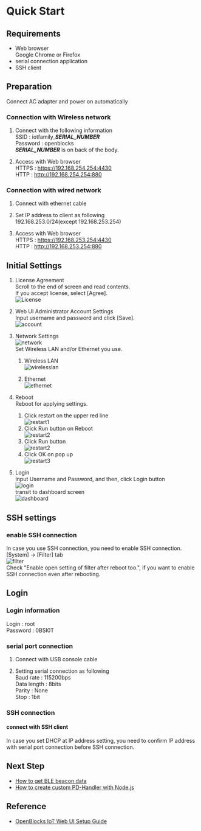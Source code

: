 # Quick Start

## Requirements
* Web browser  
Google Chrome or Firefox  
* serial connection application  
* SSH client  

## Preparation
Connect AC adapter and power on automatically  

### Connection with Wireless network  
1. Connect with the following information  
SSID : iotfamily_***SERIAL_NUMBER***  
Password : openblocks  
***SERIAL_NUMBER*** is on back of the body.

1. Access with Web browser  
    HTTPS : https://192.168.254.254:4430  
    HTTP : http://192.168.254.254:880  

### Connection with wired network  
1. Connect with ethernet cable  

1. Set IP address to client as following  
192.168.253.0/24(except 192.168.253.254)  

1. Access with Web browser  
    HTTPS : https://192.168.253.254:4430  
    HTTP : http://192.168.253.254:880  


## Initial Settings

1. License Agreement  
Scroll to the end of screen and read contents.  
If you accept license, select [Agree].  
![License](/image/webui/license.png)

1. Web UI Administrator Account Settings  
Input username and password and click [Save].  
![account](/image/webui/account.png)

1. Network Settings  
![network](/image/webui/network.png)  
Set Wireless LAN and/or Ethernet you use.  
    1. Wireless LAN  
![wirelesslan](/image/webui/wirelesslan.png)

    1. Ethernet  
![ethernet](/image/webui/ethernet.png)

1. Reboot  
Reboot for applying settings.  
    1. Click restart on the upper red line  
![restart1](/image/webui/restart1.png)  
    1. Click Run button on Reboot  
![restart2](/image/webui/restart2.png)  
    1. Click Run button  
![restart2](/image/webui/restart3.png)  
    1. Click OK on pop up  
![restart3](/image/webui/restart4.png)  

1. Login  
Input Username and Password, and then, click Login button  
![login](/image/webui/login.png)  
transit to dashboard screen  
![dashboard](/image/webui/dashboard.png)  

## SSH settings
### enable SSH connection  
In case you use SSH connection, you need to enable SSH connection.  
[System] -> [Filter] tab  
![filter](/image/webui/filter.png)  
Check "Enable open setting of filter after reboot too.", if you want to enable SSH connection even after rebooting.  

## Login  
### Login information  
Login : root  
Password : 0BSI0T 

### serial port connection  
1. Connect with USB console cable  

1. Setting serial connection as following  
Baud rate : 115200bps  
Data length : 8bits  
Parity : None  
Stop : 1bit  

### SSH connection  
#### connect with SSH client  
In case you set DHCP at IP address setting, you need to confirm IP address with serial port connection before SSH connection.  


## Next Step

* [How to get BLE beacon data](/doc_source/vx2/HowToGetBLEBeaconData.md)
* [How to create custom PD-Handler with Node.js](/doc_source/vx2/HowToCreateCustomPdHandlerWithNodejs.md)

## Reference
* [OpenBlocks IoT Web UI Setup Guide]()
